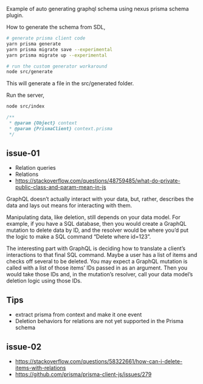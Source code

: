 Example of auto generating graphql schema using nexus prisma schema plugin.

How to generate the schema from SDL,

```sh
# generate prisma client code
yarn prisma generate
yarn prisma migrate save --experimental
yarn prisma migrate up --experimental

# run the custom generator workaround
node src/generate
```

This will generate a file in the src/generated folder.

Run the server,

```sh
node src/index
```


```js
/**
 * @param {Object} context
 * @param {PrismaClient} context.prisma
 */
```

## issue-01

- Relation queries
- Relations
- https://stackoverflow.com/questions/48759485/what-do-private-public-class-and-param-mean-in-js

GraphQL doesn’t actually interact with your data, but, rather, describes the data and lays out means for interacting with them.

Manipulating data, like deletion, still depends on your data model. For example, if you have a SQL database, then you would create a GraphQL mutation to delete data by ID, and the resolver would be where you’d put the logic to make a SQL command “Delete where id=123”.

The interesting part with GraphQL is deciding how to translate a client’s interactions to that final SQL command. Maybe a user has a list of items and checks off several to be deleted. You may expect a GraphQL mutation is called with a list of those items’ IDs passed in as an argument. Then you would take those IDs and, in the mutation’s resolver, call your data model’s deletion logic using those IDs.

## Tips

- extract prisma from context and make it one event 
- Deletion behaviors for relations are not yet supported in the Prisma schema

## issue-02

- https://stackoverflow.com/questions/58322661/how-can-i-delete-items-with-relations
- https://github.com/prisma/prisma-client-js/issues/279